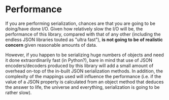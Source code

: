 # Performance
If you are performing serialization, chances are that you are going to be doing/have done I/O. Given how relatively slow
the I/O will be, the performance of this library, compared with that of any other (including the endless JSON
libraries touted as "ultra fast"), **is not going to be of realistic concern** given reasonable amounts of data.

However, if you happen to be serializing huge numbers of objects and need it done extraordinarily fast (in Python?), 
bare in mind that use of JSON encoders/decoders produced by this library will add a small amount of overhead on-top of 
the in-built JSON serialization methods. In addition, the complexity of the mappings used will influence the performance
(i.e. if the value of a JSON property is calculated from an object method that deduces the answer to life, the universe 
and everything, serialization is going to be rather slow).
